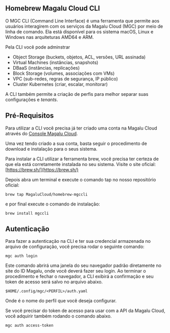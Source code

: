## Homebrew Magalu Cloud CLI

O MGC CLI (Command Line Interface) é uma ferramenta que permite aos usuários interagirem com os serviços da Magalu Cloud (MGC) por meio de linha de comando. Ela está disponível para os sistema macOS, Linux e Windows nas arquiteturas AMD64 e ARM.

Pela CLI você pode adminstrar

- Object Storage (buckets, objetos, ACL, versões, URL assinada)
- Virtual Machines (instâncias, snapshots)
- DBaaS (instâncias, replicações)
- Block Storage (volumes, associações com VMs)
- VPC (sub-redes, regras de segurança, IP público)
- Cluster Kubernetes (criar, escalar, monitorar)

A CLI também permite a criação de perfis para melhor separar suas configurações e *tenants*.

## Pré-Requisitos

Para utilizar a CLI você precisa já ter criado uma conta na Magalu Cloud através do [Console Magalu Cloud](https://console.magalu.cloud).

Uma vez tendo criado a sua conta, basta seguir o procedimento de download e instalação para o seus sistema.


Para instalar a CLI utilizar a ferramenta brew, você precisa ter certeza de que ela está corretamente instalada no seu sistema. Visite o site oficial: [https://brew.sh/](https://brew.sh/)

Depois abra um terminal e execute o comando tap no nosso repositório oficial:

```
brew tap MagaluCloud/homebrew-mgccli
```

e por final execute o comando de instalação:

```
brew install mgccli
```


## Autenticação

Para fazer a autenticação na CLI e ter sua credencial armazenada no arquivo de configuração, você precisa rodar o seguinte comando:

```
mgc auth login
```

Este comando abrirá uma janela do seu navegador padrão diretamente no site do ID Magalu, onde você deverá fazer seu login. Ao terminar o procedimento e fechar o navegador, a CLI exibirá a confirmação e seu token de acesso será salvo no arquivo abaixo.

```
$HOME/.config/mgc/<PERFIL>/auth.yaml
```

Onde <PERFIL> é o nome do perfil que você deseja configurar.

Se você precisar do token de acesso para usar com a API da Magalu Cloud, você adquirir também rodando o comando abaixo.

```
mgc auth access-token
```